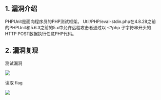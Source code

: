 ## 1. 漏洞介绍

PHPUnit是面向程序员的PHP测试框架。 Util/PHP/eval-stdin.php在4.8.28之前的PHPUnit和5.6.3之前的5.x中允许远程攻击者通过以 \<?php 子字符串开头的HTTP POST数据执行任意PHP代码。 

## 2. 漏洞复现

测试漏洞

![](https://fastly.jsdelivr.net/gh/z9m8r8/PicGo-Notes-Pu/202312221405598.png)

读取 flag

![](https://fastly.jsdelivr.net/gh/z9m8r8/PicGo-Notes-Pu/202312221406037.png)
